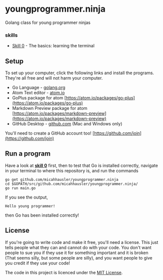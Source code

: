 # youngprogrammer.ninja
Golang class for young programmer ninjas

### skills

* [Skill 0](skill0/README.md) - The basics: learning the terminal

<!---
* [Skill 1](skill1/README.md)
* [Skill 2](skill1/README.md)
* [Skill 3](skill1/README.md)
* [Skill 4](skill1/README.md)
* [Skill 5](skill1/README.md)
* [Skill 6](skill1/README.md)
* [Skill 7](skill1/README.md)
* [Skill 8](skill1/README.md)
* [Skill 9](skill1/README.md)
* [Skill 10](skill1/README.md)
-->

## Setup
To set up your computer, click the following links and install the programs. They're all free and will not harm your computer.

- Go Language - [golang.org](https://golang.org/doc/install)
- Atom Text editor - [atom.io](https://atom.io/)
- GoPlus package for atom [https://atom.io/packages/go-plus](https://atom.io/packages/go-plus)
- Markdown Preview package for atom [https://atom.io/packages/markdown-preview](https://atom.io/packages/markdown-preview)
- GitHub Desktop - [github.com](https://desktop.github.com/) (Mac and Windows only)

You'll need to create a GitHub account too! [https://github.com/join](https://github.com/join)


## Run a program
Have a look at **[skill 0](skill0/README.md)** first, then to test that Go is installed correctly, navigate in your terminal to where this repository is, and run the commands

```
go get github.com/micahhausler/youngprogrammer.ninja
cd $GOPATH/src/github.com/micahhausler/youngprogrammer.ninja/
go run main.go
```

If you see the output,

```
Hello young programmer!
```
then Go has been installed correctly!


## License
If you're going to write code and make it free, you'll need a license. This just tells people what they can and cannot do with your code. You don't want people to sue you if they use it for something important and it is broken (That seems silly, but some people are silly), and you want people to give you credit if they use your code!

The code in this project is licenced under the [MIT License](LICENSE).
